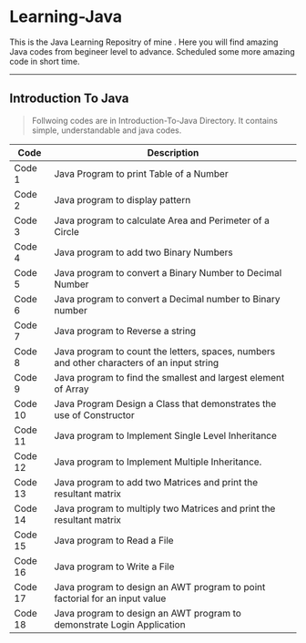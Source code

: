 # Learning-Java

This is the Java Learning Repositry of mine . Here you will find amazing Java codes from begineer level to advance.
Scheduled some more amazing code in short time.

---

## Introduction To Java

> Follwoing codes are in Introduction-To-Java Directory.
> It contains simple, understandable and java codes.

Code | Description
---- | -----------
Code 1 | Java Program to print Table of a Number
Code 2 | Java program to display pattern
Code 3 | Java program to calculate Area and Perimeter of a Circle
Code 4 | Java program to add two Binary Numbers
Code 5 | Java program to convert a Binary Number to Decimal Number
Code 6 | Java program to convert a Decimal number to Binary number
Code 7 | Java program to Reverse a string
Code 8 | Java program to count the letters, spaces, numbers and other characters of an input string
Code 9 | Java program to find the smallest and largest element of Array
Code 10 | Java Program Design a Class that demonstrates the use of Constructor
Code 11 | Java program to Implement Single Level Inheritance
Code 12 | Java program to Implement Multiple Inheritance.
Code 13 | Java program to add two Matrices and print the resultant matrix
Code 14 | Java program to multiply two Matrices and print the resultant matrix
Code 15 | Java program to Read a File
Code 16 | Java program to Write a File
Code 17 | Java program to design an AWT program to point factorial for an input value
Code 18 | Java program to design an AWT program to demonstrate Login Application
